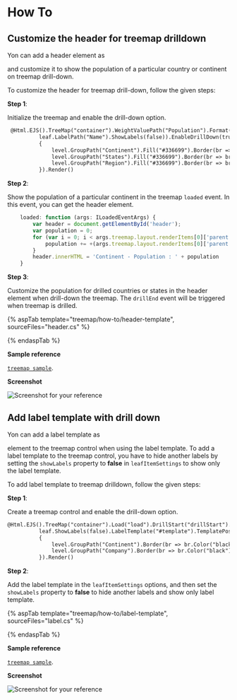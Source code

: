 # How To

<!-- markdownlint-disable MD036 -->

## Customize the header for treemap drilldown

<!-- markdownlint-disable MD033 -->
Yon can add a header element as <div> and customize it to show the population of a particular country or continent on treemap drill-down.

To customize the header for treemap drill-down, follow the given steps:

**Step 1**:

<!-- markdownlint-disable MD031 -->
Initialize the treemap and enable the drill-down option.

```html
 @Html.EJS().TreeMap("container").WeightValuePath("Population").Format("n").UseGroupingSeparator(true).WeightValuePath("Population").Palette(new string[] { "#9999ff", "#CCFF99", "#FFFF99", "#FF9999", "#FF99FF", "#FFCC66" }).LeafItemSettings(leaf =>
          leaf.LabelPath("Name").ShowLabels(false)).EnableDrillDown(true).Levels(level =>
          {
              level.GroupPath("Continent").Fill("#336699").Border(br => br.Color("black").Width(0.5)).Add();
              level.GroupPath("States").Fill("#336699").Border(br => br.Color("black").Width(0.5)).Add();
              level.GroupPath("Region").Fill("#336699").Border(br => br.Color("black").Width(0.5)).Add();
          }).Render()
```

**Step 2**:

Show the population of a particular continent in the treemap `loaded` event. In this event, you can get the header element.

```javascript
    loaded: function (args: ILoadedEventArgs) {
        var header = document.getElementById('header');
        var population = 0;
        for (var i = 0; i < args.treemap.layout.renderItems[0]['parent'].Continent.length; i++) {
            population += +(args.treemap.layout.renderItems[0]['parent'].Continent[i]['data'].Population);
        }
        header.innerHTML = 'Continent - Population : ' + population
    }
```

**Step 3**:

Customize the population for drilled countries or states in the header element when drill-down the treemap. The `drillEnd` event will be triggered when treemap is drilled.

{% aspTab template="treemap/how-to/header-template", sourceFiles="header.cs" %}

{% endaspTab %}

**Sample reference**

[`treemap sample`](http://www.syncfusion.com/downloads/support/directtrac/general/ze/header-422842907).

**Screenshot**

![Screenshot for your reference](./images/header-template.png)

## Add label template with drill down

Yon can add a label template as <div> element to the treemap control when using the label template. To add a label template to the treemap control, you have to hide another labels by setting the `showLabels` property to **false** in `leafItemSettings` to show only the label template.

To add label template to treemap drilldown, follow the given steps:

**Step 1**:

Create a treemap control and enable the drill-down option.

```html
@Html.EJS().TreeMap("container").Load("load").DrillStart("drillStart").WeightValuePath("Sales").Palette(new string[] { "white"}).LeafItemSettings(leaf =>
          leaf.ShowLabels(false).LabelTemplate("#template").TemplatePosition(Syncfusion.EJ2.TreeMap.LabelPosition.Center)).EnableDrillDown(true).Levels(level =>
          {
              level.GroupPath("Continent").Border(br => br.Color("black").Width(0.5)).Add();
              level.GroupPath("Company").Border(br => br.Color("black").Width(0.5)).Add();
          }).Render()
```
**Step 2**:

Add the label template in the `leafItemSettings` options, and then set the `showLabels` property to **false** to hide another labels and show only label template.

{% aspTab template="treemap/how-to/label-template", sourceFiles="label.cs" %}

{% endaspTab %}

**Sample reference**

[`treemap sample`](http://www.syncfusion.com/downloads/support/directtrac/general/ze/labels430533743).

**Screenshot**

![Screenshot for your reference](./images/label-template.png)